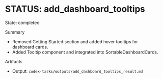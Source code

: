 # STATUS: add_dashboard_tooltips

State: completed

Summary
- Removed Getting Started section and added hover tooltips for dashboard cards.
- Added Tooltip component and integrated into SortableDashboardCards.

Artifacts
- Output: `codex-tasks/outputs/add_dashboard_tooltips_result.md`

